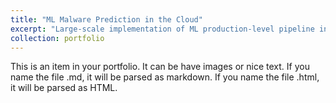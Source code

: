 ```yaml
---
title: "ML Malware Prediction in the Cloud"
excerpt: "Large-scale implementation of ML production-level pipeline in pySpark across multiple Cloud providers<br/><img src='/images/500x300.png'>"
collection: portfolio
---
```


This is an item in your portfolio. It can be have images or nice text. If you name the file .md, it will be parsed as markdown. If you name the file .html, it will be parsed as HTML. 
